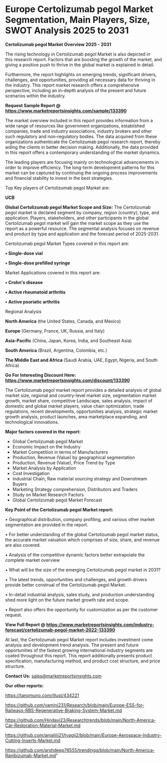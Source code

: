 # Europe Certolizumab pegol Market Segmentation, Main Players, Size, SWOT Analysis 2025 to 2031

<Strong> Certolizumab pegol Market Overview 2025 - 2031</strong>

The rising technology in Certolizumab pegol Market is also depicted in this research report. Factors that are boosting the growth of the market, and giving a positive push to thrive in the global market is explained in detail.

Furthermore, the report highlights on emerging trends, significant drivers, challenges, and opportunities, providing all necessary data for thriving in the industry. This report market research offers a comprehensive perspective, including an in-depth analysis of the present and future scenarios within the industry.

<strong>Request Sample Report @ <a href=https://www.marketreportsinsights.com/sample/133390>https://www.marketreportsinsights.com/sample/133390</a></strong>

The market overview included in this report provides information from a wide range of resources like government organizations, established companies, trade and industry associations, industry brokers and other such regulatory and non-regulatory bodies. The data acquired from these organizations authenticate the Certolizumab pegol research report, thereby aiding the clients in better decision making. Additionally, the data provided in this report offers a contemporary understanding of the market dynamics.

The leading players are focusing mainly on technological advancements in order to improve efficiency. The long-term development patterns for this market can be captured by continuing the ongoing process improvements and financial stability to invest in the best strategies.

Top Key players of Certolizumab pegol Market are:

<strong>UCB</strong>

<strong><b>Global Certolizumab pegol Market Scope and Size:</b></strong>
The Certolizumab pegol market is declared segment by company, region (country), type, and application. Players, stakeholders, and other participants in the global Certolizumab pegol market will gain the market scope as they use the report as a powerful resource. The segmental analysis focuses on revenue and product by type and application and the forecast period of 2025-2031.

Certolizumab pegol Market Types covered in this report are:

<strong>• Single-dose vial

• Single-dose prefilled syringe</strong>

Market Applications covered in this report are:

<strong>• Crohn's disease

• Active rheumatoid arthritis

• Active psoriatic arthritis</strong> 

Regional Analysis

<strong>North America</strong> (the United States, Canada, and Mexico)

<strong>Europe</strong> (Germany, France, UK, Russia, and Italy)

<strong>Asia-Pacific</strong> (China, Japan, Korea, India, and Southeast Asia)

<strong>South America</strong> (Brazil, Argentina, Colombia, etc.)

<strong>The Middle East and Africa</strong> (Saudi Arabia, UAE, Egypt, Nigeria, and South Africa)

<strong>Go For Interesting Discount Here: <a href=https://www.marketreportsinsights.com/discount/133390>https://www.marketreportsinsights.com/discount/133390</a></strong>

The Certolizumab pegol market report provides a detailed analysis of global market size, regional and country-level market size, segmentation market growth, market share, competitive Landscape, sales analysis, impact of domestic and global market players, value chain optimization, trade regulations, recent developments, opportunities analysis, strategic market growth analysis, product launches, area marketplace expanding, and technological innovations.

<strong><b>Major factors covered in the report:</b></strong>
<ul>
  <li>Global Certolizumab pegol Market </li>
  <li>Economic Impact on the Industry</li>
  <li>Market Competition in terms of Manufacturers</li>
  <li>Production, Revenue (Value) by geographical segmentation</li>
  <li>Production, Revenue (Value), Price Trend by Type</li>
  <li>Market Analysis by Application</li>
  <li>Cost Investigation</li>
  <li>Industrial Chain, Raw material sourcing strategy and Downstream Buyers</li>
  <li>Marketing Strategy comprehension, Distributors and Traders</li>
  <li>Study on Market Research Factors</li>
  <li>Global Certolizumab pegol Market Forecast</li>
</ul>

<strong><b>Key Point of the Certolizumab pegol Market report:</b></strong>

• Geographical distribution, company profiling, and various other market segmentation are provided in the report.

• For better understanding of the global Certolizumab pegol market status, the accurate market valuation which comprises of size, share, and revenue are also covered.

• Analysis of the competitive dynamic factors better extrapolate the complete market overview

• What will be the size of the emerging Certolizumab pegol market in 2031?

• The latest trends, opportunities and challenges, and growth drivers provide better construal of the Certolizumab pegol Market.

• In-detail industrial analysis, sales study, and production understanding shed more light on the future market growth rate and scope.

• Report also offers the opportunity for customization as per the customer request.

<strong><b>View Full Report @ <a href=https://www.marketreportsinsights.com/industry-forecast/certolizumab-pegol-market-2022-133390>https://www.marketreportsinsights.com/industry-forecast/certolizumab-pegol-market-2022-133390</a></b></strong>


At last, the Certolizumab pegol Market report includes investment come analysis and development trend analysis. The present and future opportunities of the fastest growing international industry segments are coated throughout this report. This report additionally presents product specification, manufacturing method, and product cost structure, and price structure.

<strong>Contact Us:</strong>
sales@marketreportsinsights.com

<strong>Our other reports:</strong>

<a href=https://tanomuno.com/illust/434221>https://tanomuno.com/illust/434221</a>

<a href=https://github.com/yamini231/Research/blob/main/Europe-ESS-for-Railways-RBS-Regenerative-Braking-System-Market.md>https://github.com/yamini231/Research/blob/main/Europe-ESS-for-Railways-RBS-Regenerative-Braking-System-Market.md</a>

<a href=https://github.com/Hindavi23/Researchtrends/blob/main/North-America-Car-Restoration-Material-Market.md>https://github.com/Hindavi23/Researchtrends/blob/main/North-America-Car-Restoration-Material-Market.md</a>

<a href=https://github.com/anjaliiii21/tyagii2/blob/main/Europe-Aerospace-Industry-Cutting-Inserts-Market.md>https://github.com/anjaliiii21/tyagii2/blob/main/Europe-Aerospace-Industry-Cutting-Inserts-Market.md</a>

<a href=https://github.com/arshdeep76555/trendingg/blob/main/North-America-Ranibizumab-Market.md>https://github.com/arshdeep76555/trendingg/blob/main/North-America-Ranibizumab-Market.md</a>"
